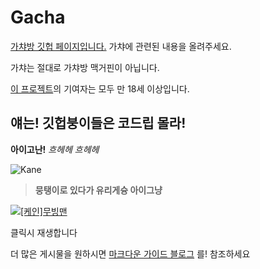 # Gacha

[가챠방 깃헙 페이지입니다.](http://gacharoom.github.io) 가챠에 관련된 내용을 올려주세요.

가챠는 절대로 가챠방 맥거핀이 아닙니다.




[이 프로젝트](https://github.com/gacharoom/gacharoom.github.io)의 기여자는 모두 만 18세 이상입니다.





## 얘는! 깃헙붕이들은 코드립 몰라!

**아이고난!** *흐헤헤 흐헤헤*

![Kane][logo]

[logo]: https://static-cdn.jtvnw.net/jtv_user_pictures/2bf27338-cc3a-4f35-af09-7e925395da4b-profile_image-300x300.png "Oong!! Nice"

> __뭉탱이로 있다가 유리게슝 아이그냥__

[![[케인]무빙맨](http://img.youtube.com/vi/92volEdYcCQ/0.jpg)](https://youtu.be/92volEdYcCQ?t=0s) 

클릭시 재생합니다 

더 많은 게시물을 원하시면 [마크다운 가이드 블로그](https://heropy.blog/2017/09/30/markdown) 를! 참조하세요

